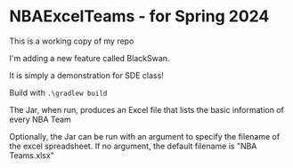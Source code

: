 # NBAExcelTeams - for Spring 2024

This is a working copy of my repo

I'm adding a new feature called BlackSwan.

It is simply a demonstration for SDE class!

Build with `.\gradlew build`

The Jar, when run, produces an Excel file that lists the basic information of every NBA Team

Optionally, the Jar can be run with an argument to specify the filename of the excel spreadsheet. If no argument, the default filename is "NBA Teams.xlsx"
